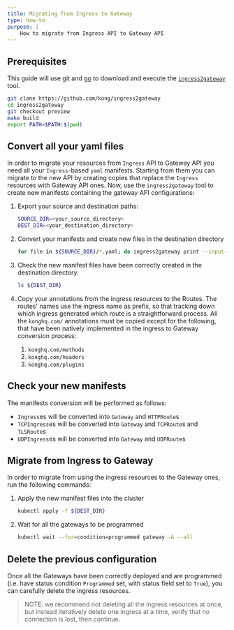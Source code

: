```yaml
---
title: Migrating from Ingress to Gateway
type: how-to
purpose: |
    How to migrate from Ingress API to Gateway API
---
```


## Prerequisites

This guide will use git and [go][go] to download and execute the [`ingress2gateway`][ingress2gateway]
tool.

```bash
git clone https://github.com/kong/ingress2gateway
cd ingress2gateway
git checkout preview
make build
export PATH=$PATH:$(pwd)
```

[go]: https://go.dev/dl/
[ingress2gateway]: https://github.com/kubernetes-sigs/ingress2gateway

## Convert all your yaml files

In order to migrate your resources from `Ingress` API to Gateway API you need all your `Ingress`-based
`yaml` manifests. Starting from them you can migrate to the new API by creating copies
that replace the `Ingress` resources with Gateway API ones.
Now, use the `ingress2gateway` tool to create new manifests containing the gateway
API configurations:

1. Export your source and destination paths:

    ```bash
    SOURCE_DIR=<your_source_directory>
    DEST_DIR=<your_destination_directory>
    ```

1. Convert your manifests and create new files in the destination directory

    ```bash
    for file in ${SOURCE_DIR}/*.yaml; do ingress2gateway print --input-file ${file} -A --providers=kong --all-resources > ${DEST_DIR}/$(basename -- $file); done
    ```

1. Check the new manifest files have been correctly created in the destination directory:

    ```bash
    ls ${DEST_DIR}
    ```

1. Copy your annotations from the ingress resources to the Routes. The routes' names
   use the ingress name as prefix, so that tracking down which ingress generated
   which route is a straightforward process. All the `konghq.com/` annotations must
   be copied except for the following, that have been natively implemented in the
   ingress to Gateway conversion process:
   1. `konghq.com/methods`
   1. `konghq.com/headers`
   1. `konghq.com/plugins`

## Check your new manifests

The manifests conversion will be performed as follows:

- `Ingress`es will be converted into `Gateway` and `HTTPRoute`s
- `TCPIngress`es will be converted into `Gateway` and `TCPRoute`s and `TLSRoute`s
- `UDPIngress`es will be converted into `Gateway` and `UDPRoute`s

## Migrate from Ingress to Gateway

In order to migrate from using the ingress resources to the Gateway ones, run the
following commands:

1. Apply the new manifest files into the cluster

    ```bash
    kubectl apply -f ${DEST_DIR}
    ```

1. Wait for all the gateways to be programmed

    ```bash
    kubectl wait --for=condition=programmed gateway -A --all
    ```

## Delete the previous configuration

Once all the Gateways have been correctly deployed and are programmed (i.e. have status condition `Programmed` set, with status field set to `True`), you can carefully
delete the ingress resources.

> NOTE: we recommend not deleting all the ingress resources at once, but instead
> iteratively delete one ingress at a time, verify that no connection is lost, then
> continue.
